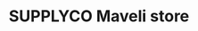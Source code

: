 ---
title: "SUPPLYCO Maveli store"
url: /manakunnam-trippunithura-ernakulam/supplyco-maveli-store/
shop: supermarket
---